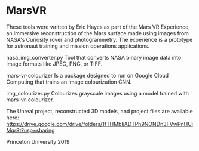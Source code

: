 # MarsVR

These tools were written by Eric Hayes as part of the Mars VR Experience, an immersive reconstruction of the Mars surface made using images from NASA's Curiosity rover and photogrammetry.  The experience is a prototype for astronaut training and mission operations applications.


nasa_img_converter.py
	Tool that converts NASA binary image data into image formats like JPEG, PNG, or TIFF.

mars-vr-colourizer
	Is a package designed to run on Google Cloud Computing that trains an image colourization CNN.

img_colourizer.py
	Colourizes grayscale images using a model trained with mars-vr-colourizer.


The Unreal project, reconstructed 3D models, and project files are available here:
https://drive.google.com/drive/folders/1fTHMbIjADTPh9NONDn3FVwPnHUiMqr8t?usp=sharing

Princeton University 2019
